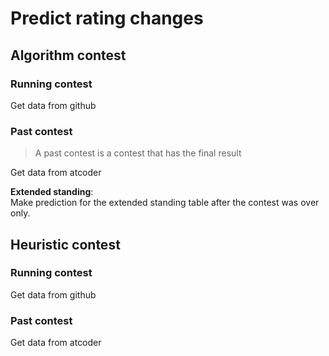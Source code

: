 # Predict rating changes

## Algorithm contest

### Running contest

Get data from github

### Past contest
> A past contest is a contest that has the final result

Get data from atcoder

**Extended standing**:  
Make prediction for the extended standing table after the contest was over only.

## Heuristic contest

### Running contest

Get data from github

### Past contest
Get data from atcoder
